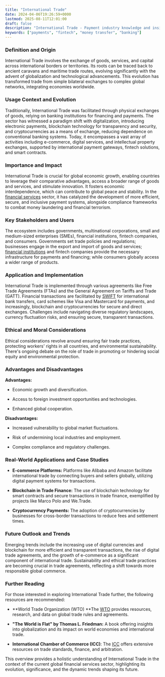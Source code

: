 ```yaml
---
title: "International Trade"
date: 2024-04-06T19:26:59+0000
lastmod: 2025-08-11T12:01:00
draft: false
description: "International Trade - Payment industry knowledge and insights"
keywords: ["payments", "fintech", "money transfer", "banking"]
---
```


### Definition and Origin

International Trade involves the exchange of goods, services, and capital across international borders or territories. Its roots can be traced back to ancient caravans and maritime trade routes, evolving significantly with the advent of globalization and technological advancements. This evolution has transformed trade from simple bilateral exchanges to complex global networks, integrating economies worldwide.

### Usage Context and Evolution

Traditionally, International Trade was facilitated through physical exchanges of goods, relying on banking institutions for financing and payments. The sector has witnessed a paradigm shift with digitalization, introducing electronic payments, blockchain technology for transparency and security, and cryptocurrencies as a means of exchange, reducing dependence on conventional banking systems. Today, it encompasses a vast array of activities including e-commerce, digital services, and intellectual property exchanges, supported by international payment gateways, fintech solutions, and smart contracts.

### Importance and Impact

International Trade is crucial for global economic growth, enabling countries to leverage their comparative advantages, access a broader range of goods and services, and stimulate innovation. It fosters economic interdependence, which can contribute to global peace and stability. In the [financial services](https://faisalkhanllc.xyz/resources/payments-wiki/f/financial-services/) sector, it has catalyzed the development of more efficient, secure, and inclusive payment systems, alongside compliance frameworks to combat money laundering and financial terrorism.

### Key Stakeholders and Users

The ecosystem includes governments, multinational corporations, small and medium-sized enterprises (SMEs), financial institutions, fintech companies, and consumers. Governments set trade policies and regulations; businesses engage in the export and import of goods and services; [financial institutions](https://faisalkhanllc.xyz/resources/payments-wiki/f/financial-institution-fi/) and fintech companies provide the necessary infrastructure for payments and financing; while consumers globally access a wider range of products.

### Application and Implementation

International Trade is implemented through various agreements like Free Trade Agreements (FTAs) and the General Agreement on Tariffs and Trade (GATT). Financial transactions are facilitated by [SWIFT](https://faisalkhanllc.xyz/resources/payments-wiki/s/society-for-worldwide-interbank-financial-telecommunication-swift/) for international bank transfers, card schemes like Visa and Mastercard for payments, and increasingly, blockchain and cryptocurrencies for secure and direct exchanges. Challenges include navigating diverse regulatory landscapes, currency fluctuation risks, and ensuring secure, transparent transactions.

### Ethical and Moral Considerations

Ethical considerations revolve around ensuring fair trade practices, protecting workers' rights in all countries, and environmental sustainability. There's ongoing debate on the role of trade in promoting or hindering social equity and environmental protection.

### Advantages and Disadvantages

**Advantages:**

- Economic growth and diversification.

- Access to foreign investment opportunities and technologies.

- Enhanced global cooperation.

**Disadvantages:**

- Increased vulnerability to global market fluctuations.

- Risk of undermining local industries and employment.

- Complex compliance and regulatory challenges.

### Real-World Applications and Case Studies

- **E-commerce Platforms:** Platforms like Alibaba and Amazon facilitate international trade by connecting buyers and sellers globally, utilizing digital payment systems for transactions.

- **Blockchain in Trade Finance:** The use of blockchain technology for smart contracts and secure transactions in trade finance, exemplified by projects like Marco Polo and We.Trade.

- **Cryptocurrency Payments:** The adoption of cryptocurrencies by businesses for cross-border transactions to reduce fees and settlement times.

### Future Outlook and Trends

Emerging trends include the increasing use of digital currencies and blockchain for more efficient and transparent transactions, the rise of digital trade agreements, and the growth of e-commerce as a significant component of international trade. Sustainability and ethical trade practices are becoming crucial in trade agreements, reflecting a shift towards more responsible global commerce.

### Further Reading

For those interested in exploring International Trade further, the following resources are recommended:

- **World Trade Organization (WTO) **The [WTO](https://www.wto.org) provides resources, research, and data on global trade rules and agreements.

- **"The World is Flat" by Thomas L. Friedman:** A book offering insights into globalization and its impact on world economies and international trade.

- **International Chamber of Commerce (ICC)**: The [ICC](https://www.iccwbo.org) offers extensive resources on trade standards, finance, and arbitration.

This overview provides a holistic understanding of International Trade in the context of the current global financial services sector, highlighting its evolution, significance, and the dynamic trends shaping its future.
